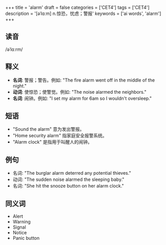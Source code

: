 +++
title = 'alarm'
draft = false
categories = ['CET4']
tags = ['CET4']
description = '[əˈlɑːm] n.惊恐，忧虑；警报'
keywords = ['ai words', 'alarm']
+++

## 读音
/əˈlɑːrm/

## 释义
- **名词**: 警报；警告。例如: "The fire alarm went off in the middle of the night."
- **动词**: 使惊恐；使警觉。例如: "The noise alarmed the neighbors."
- **名词**: 闹钟。例如: "I set my alarm for 6am so I wouldn't oversleep."

## 短语
- "Sound the alarm" 意为发出警报。
- "Home security alarm" 指家庭安全报警系统。
- "Alarm clock" 是指用于叫醒人的闹钟。

## 例句
- 名词: "The burglar alarm deterred any potential thieves."
- 动词: "The sudden noise alarmed the sleeping baby."
- 名词: "She hit the snooze button on her alarm clock."

## 同义词
- Alert
- Warning
- Signal
- Notice
- Panic button
